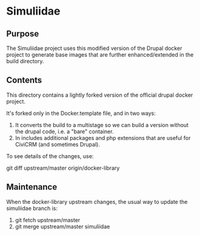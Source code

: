 # Simuliidae

## Purpose

The Simuliidae project uses this modified version of the Drupal docker project to generate base images that are further enhanced/extended in the build directory.

## Contents
 
This directory contains a lightly forked version of the official drupal docker project.

It's forked only in the Docker.template file, and in two ways:
1. It converts the build to a multistage so we can build a version without the drupal code, i.e. a "bare" container.
2. In includes additional packages and php extensions that are useful for CiviCRM (and sometimes Drupal).

To see details of the changes, use:

git diff upstream/master origin/docker-library

## Maintenance

When the docker-library upstream changes, the usual way to update the simuliidae branch is:
1. git fetch upstream/master
2. git merge upstream/master simuliidae
